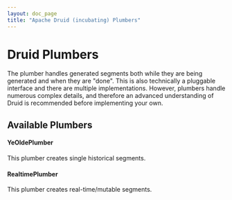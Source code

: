 ```yaml
---
layout: doc_page
title: "Apache Druid (incubating) Plumbers"
---
```


<!--
  ~ Licensed to the Apache Software Foundation (ASF) under one
  ~ or more contributor license agreements.  See the NOTICE file
  ~ distributed with this work for additional information
  ~ regarding copyright ownership.  The ASF licenses this file
  ~ to you under the Apache License, Version 2.0 (the
  ~ "License"); you may not use this file except in compliance
  ~ with the License.  You may obtain a copy of the License at
  ~
  ~   http://www.apache.org/licenses/LICENSE-2.0
  ~
  ~ Unless required by applicable law or agreed to in writing,
  ~ software distributed under the License is distributed on an
  ~ "AS IS" BASIS, WITHOUT WARRANTIES OR CONDITIONS OF ANY
  ~ KIND, either express or implied.  See the License for the
  ~ specific language governing permissions and limitations
  ~ under the License.
  -->

# Druid Plumbers

The plumber handles generated segments both while they are being generated and when they are "done". This is also technically a pluggable interface and there are multiple implementations. However, plumbers handle numerous complex details, and therefore an advanced understanding of Druid is recommended before implementing your own.

Available Plumbers
------------------

#### YeOldePlumber

This plumber creates single historical segments.

#### RealtimePlumber

This plumber creates real-time/mutable segments.
